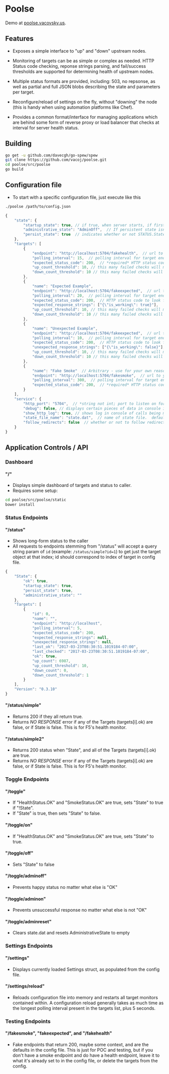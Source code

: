 # Poolse

Demo at <a href="http://poolse.vacovsky.us">poolse.vacovsky.us</a>.

## Features

- Exposes a simple interface to "up" and "down" upstream nodes.

- Monitoring of targets can be as simple or complex as needed.  HTTP Status code checking, reponse strings parsing, and fail/success thresholds are supported for determining health of upstream nodes.

- Multiple status formats are provided, including: 503, no repsonse, as well as partial and full JSON blobs describing the state and parameters per target.

- Reconfigure/reload of settings on the fly, without "downing" the node (this is handy when using automation platforms like Chef).

- Provides a common format/interface for managing applications which are behind some form of reverse proxy or load balancer that checks at interval for server health status.

## Building

``` bash
go get -u github.com/davecgh/go-spew/spew
git clone https://github.com/vacoj/poolse.git
cd poolse/src/poolse
go build
```

## Configuration file

- To start with a specific configuration file, just execute like this

``` bash
./poolse /path/to/config.json
```

``` javascript
{
    "state": {
        "startup_state": true, // if true, when server starts, if first check passes server state is marked OK
        "administrative_state": "AdminOff",  // If persistent state isn't on, this is the default statup state for the STATUS.  If will only be OK if all Targets are also OK on first check
        "persist_state": true  // indicates whether or not STATUS.State.AdministrativeState should be sticky between settings/application restarts and reloads.
    },
    "targets": [
        {
            "endpoint": "http://localhost:5704/fakehealth",  // url to your application's health endpoint
            "polling_interval": 15,  // polling interval for target endpoint, in seconds
            "expected_status_code": 200,  // *required* HTTP status code to look for.  If this isn't returned when the check happens, we mark OK as false.
            "up_count_threshold": 10, // this many failed checks will mark target as online
            "down_count_threshold": 10 // this many failed checks will mark target as offline
        },
        {
            "name": "Expected Example",
            "endpoint": "http://localhost:5704/fakeexpected",  // url to your application's health endpoint
            "polling_interval": 20,  // polling interval for target endpoint, in seconds
            "expected_status_code": 200,  // HTTP status code to look for.  If this isn't returned when the check happens, we mark OK as false.
            "expected_response_strings": ["{\"is_working\": true}"],
            "up_count_threshold": 10, // this many failed checks will mark target as online
            "down_count_threshold": 10 // this many failed checks will mark target as offline
        },
        {
            "name": "Unexpected Example",
            "endpoint": "http://localhost:5704/fakeexpected",  // url to your application's health endpoint
            "polling_interval": 10,  // polling interval for target endpoint, in seconds
            "expected_status_code": 200,  // HTTP status code to look for.  If this isn't returned when the check happens, we mark OK as false.
            "unexpected_response_strings": ["{\"is_working\": false}"], // response is parsed for this string.  If unexpected_response_string is blank, check is ignored.  If found, OK is false  (an example would be searching repsonse text for {"thisthing": false}, and if found, causes OK to be set to false)
            "up_count_threshold": 10, // this many failed checks will mark target as online
            "down_count_threshold": 10 // this many failed checks will mark target as offline
        },
        {
            "name": "Fake Smoke"  // Arbitrary - use for your own reasons, or leave it blank.
            "endpoint": "http://localhost:5704/fakesmoke",  // url to your application's health endpoint
            "polling_interval": 300,  // polling interval for target endpoint, in seconds
            "expected_status_code": 200,  // *required* HTTP status code to look for.  If this isn't returned when the check happens, we mark OK as false.
        }
    ],
    "service": {
        "http_port": "5704",  // *string not int; port to listen on for incoming web requests
        "debug": false, // displays certain pieces of data in console if true
        "show_http_log": true, // shows log in console of calls being made if true
        "state_file_name": "state.dat",  // name of state file.  defaults to state.dat if not preset
        "follow_redirects": false  // whether or not to follow redirects when querying targets
    }
}
```

## Application Controls / API

### Dashboard

#### "/"

- Displays simple dashboard of targets and status to caller.
- Requires some setup:

```bash
cd poolse/src/poolse/static
bower install
```

### Status Endpoints

#### "/status"

- Shows long-form status to the caller
- All requests to endpoints stemming from "/status" will accept a query string param of ```id``` (example: ```/status/simple?id=1```) to get just the target object at that index; id should correspond to index of target in config file.

``` javascript
{
    "State": {
        "ok": true,
        "startup_state": true,
        "persist_state": true,
        "administrative_state": ""
    },
    "Targets": [
        {
            "id": 0,
            "name": "",
            "endpoint": "http://localhost",
            "polling_interval": 5,
            "expected_status_code": 200,
            "expected_response_strings": null,
            "unexpected_response_strings": null,
            "last_ok": "2017-03-23T08:30:51.1019184-07:00",
            "last_checked": "2017-03-23T08:30:51.1019184-07:00",
            "ok": true,
            "up_count": 6987,
            "up_count_threshold": 10,
            "down_count": 0,
            "down_count_threshold": 1
        }
    ],
    "Version": "0.3.10"
}
```

#### "/status/simple"

- Returns 200 if they all return true.
- Returns *NO RESPONSE* error if any of the Targets (targets[i].ok) are false, or if State is false.  This is for F5's health monitor.

#### "/status/simple2"

- Returns 200 status when "State", and all of the Targets (targets[i].ok) are true.
- Returns *NO RESPONSE* error if any of the Targets (targets[i].ok) are false, or if State is false.  This is for F5's health monitor.

### Toggle Endpoints

#### "/toggle"

- If "HealthStatus.OK" and "SmokeStatus.OK" are true, sets "State" to true if "!State".
- If "State" is true, then sets "State" to false.

#### "/toggle/on"

- If "HealthStatus.OK" and "SmokeStatus.OK" are true, sets "State" to true.

#### "/toggle/off"

- Sets "State" to false

#### "/toggle/adminoff"

- Prevents happy status no matter what else is "OK"

#### "/toggle/adminon"

- Prevents unsuccessful response no matter what else is not "OK"

#### "/toggle/adminreset"

- Clears state.dat and resets AdministrativeState to empty

### Settings Endpoints

#### "/settings"

- Displays currently loaded Settings struct, as populated from the config file.

#### "/settings/reload"

- Reloads configuration file into memory and restarts all target monitors contained within.  A configuration reload generally takes as much time as the longest polling interval present in the targets list, plus 5 seconds.

### Testing Endpoints

#### "/fakesmoke", "fakeexpected", and "/fakehealth"

- Fake endpoints that return 200, maybe some context, and are the defaults in the config file.  This is just for POC and testing, but if you don't have a smoke endpoint and do have a health endpoint, leave it to what it's already set to in the config file, or delete the targets from the config.

